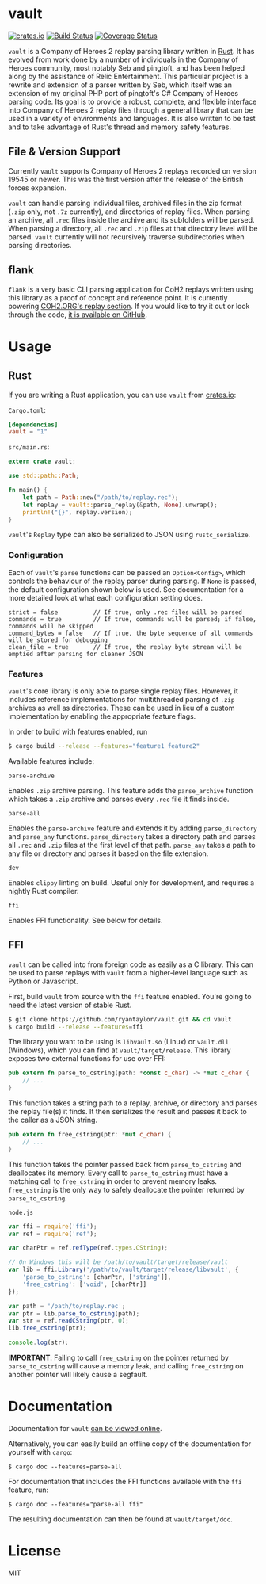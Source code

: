 # vault

[![crates.io](http://meritbadge.herokuapp.com/vault)](https://crates.io/crates/vault) [![Build Status](https://travis-ci.org/ryantaylor/vault.svg?branch=master)](https://travis-ci.org/ryantaylor/vault) [![Coverage Status](https://coveralls.io/repos/ryantaylor/vault/badge.svg?branch=master&service=github)](https://coveralls.io/github/ryantaylor/vault?branch=master)

`vault` is a Company of Heroes 2 replay parsing library written in [Rust](https://www.rust-lang.org/). It has evolved from work done by a number of individuals in the Company of Heroes community, most notably Seb and pingtoft, and has been helped along by the assistance of Relic Entertainment. This particular project is a rewrite and extension of a parser written by Seb, which itself was an extension of my original PHP port of pingtoft's C# Company of Heroes parsing code. Its goal is to provide a robust, complete, and flexible interface into Company of Heroes 2 replay files through a general library that can be used in a variety of environments and languages. It is also written to be fast and to take advantage of Rust's thread and memory safety features.

## File & Version Support

Currently `vault` supports Company of Heroes 2 replays recorded on version 19545 or newer. This was the first version after the release of the British forces expansion.

`vault` can handle parsing individual files, archived files in the zip format (`.zip` only, not `.7z` currently), and directories of replay files. When parsing an archive, all `.rec` files inside the archive and its subfolders will be parsed. When parsing a directory, all `.rec` and `.zip` files at that directory level will be parsed. `vault` currently will not recursively traverse subdirectories when parsing directories.

## flank

`flank` is a very basic CLI parsing application for CoH2 replays written using this library as a proof of concept and reference point. It is currently powering [COH2.ORG's replay section](http://coh2.org/replays). If you would like to try it out or look through the code, [it is available on GitHub](https://github.com/ryantaylor/flank).

# Usage

## Rust

If you are writing a Rust application, you can use `vault` from [crates.io](https://crates.io/crates/vault):

`Cargo.toml`:

```toml
[dependencies]
vault = "1"
```

`src/main.rs`:

```rust
extern crate vault;

use std::path::Path;

fn main() {
    let path = Path::new("/path/to/replay.rec");
    let replay = vault::parse_replay(&path, None).unwrap();
    println!("{}", replay.version);
}
```

`vault`'s `Replay` type can also be serialized to JSON using `rustc_serialize`.

### Configuration

Each of `vault`'s `parse` functions can be passed an `Option<Config>`, which controls the behaviour of the replay parser during parsing. If `None` is passed, the default configuration shown below is used. See documentation for a more detailed look at what each configuration setting does.

```text
strict = false          // If true, only .rec files will be parsed
commands = true         // If true, commands will be parsed; if false, commands will be skipped
command_bytes = false   // If true, the byte sequence of all commands will be stored for debugging
clean_file = true       // If true, the replay byte stream will be emptied after parsing for cleaner JSON
```

### Features

`vault`'s core library is only able to parse single replay files. However, it includes reference implementations for multithreaded parsing of `.zip` archives as well as directories. These can be used in lieu of a custom implementation by enabling the appropriate feature flags.

In order to build with features enabled, run

```bash
$ cargo build --release --features="feature1 feature2"
```

Available features include:

`parse-archive`

Enables `.zip` archive parsing. This feature adds the `parse_archive` function which takes a `.zip` archive and parses every `.rec` file it finds inside.

`parse-all`

Enables the `parse-archive` feature and extends it by adding `parse_directory` and `parse_any` functions. `parse_directory` takes a directory path and parses all `.rec` and `.zip` files at the first level of that path. `parse_any` takes a path to any file or directory and parses it based on the file extension.

`dev`

Enables `clippy` linting on build. Useful only for development, and requires a nightly Rust compiler.

`ffi`

Enables FFI functionality. See below for details.

## FFI

`vault` can be called into from foreign code as easily as a C library. This can be used to parse replays with `vault` from a higher-level language such as Python or Javascript.

First, build `vault` from source with the `ffi` feature enabled. You're going to need the latest version of stable Rust.

```bash
$ git clone https://github.com/ryantaylor/vault.git && cd vault
$ cargo build --release --features=ffi
```

The library you want to be using is `libvault.so` (Linux) or `vault.dll` (Windows), which you can find at `vault/target/release`. This library exposes two external functions for use over FFI:

```rust
pub extern fn parse_to_cstring(path: *const c_char) -> *mut c_char {
    // ...
}
```

This function takes a string path to a replay, archive, or directory and parses the replay file(s) it finds. It then serializes the result and passes it back to the caller as a JSON string.

```rust
pub extern fn free_cstring(ptr: *mut c_char) {
    // ...
}
```

This function takes the pointer passed back from `parse_to_cstring` and deallocates its memory. Every call to `parse_to_cstring` must have a matching call to `free_cstring` in order to prevent memory leaks. `free_cstring` is the only way to safely deallocate the pointer returned by `parse_to_cstring`.

`node.js`

```javascript
var ffi = require('ffi');
var ref = require('ref');

var charPtr = ref.refType(ref.types.CString);

// On Windows this will be /path/to/vault/target/release/vault
var lib = ffi.Library('/path/to/vault/target/release/libvault', {
    'parse_to_cstring': [charPtr, ['string']],
    'free_cstring': ['void', [charPtr]]
});

var path = '/path/to/replay.rec';
var ptr = lib.parse_to_cstring(path);
var str = ref.readCString(ptr, 0);
lib.free_cstring(ptr);

console.log(str);
```

**IMPORTANT**: Failing to call `free_cstring` on the pointer returned by `parse_to_cstring` will cause a memory leak, and calling `free_cstring` on another pointer will likely cause a segfault.

# Documentation

Documentation for `vault` [can be viewed online](http://ryantaylor.github.io/vault/vault/index.html).

Alternatively, you can easily build an offline copy of the documentation for yourself with `cargo`:

```
$ cargo doc --features=parse-all
```

For documentation that includes the FFI functions available with the `ffi` feature, run:

```
$ cargo doc --features="parse-all ffi"
```

The resulting documentation can then be found at `vault/target/doc`.

# License

MIT
